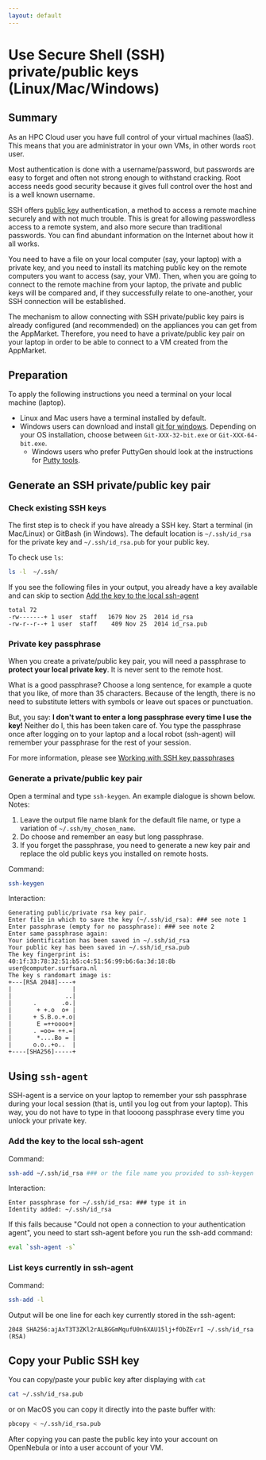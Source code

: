 ```yaml
---
layout: default
---
```


# Use Secure Shell (SSH) private/public keys (Linux/Mac/Windows)


## Summary

As an HPC Cloud user you have full control of your virtual machines (IaaS). This means that you are administrator in your own VMs, in other words `root` user.

Most authentication is done with a username/password, but passwords are easy to forget and often not strong enough to withstand cracking. Root access needs good security because it gives full control over the host and is a well known username. 

SSH offers [public key](https://en.wikipedia.org/wiki/Public-key_cryptography) authentication, a method to access a remote machine securely and with not much trouble.
This is great for allowing passwordless access to a remote system, and also more secure than traditional passwords.  You can find abundant information on the Internet about how it all works.

You need to have a file on your local computer (say, your laptop) with a private key, and you need to install its matching public key on the remote computers you want to access (say, your VM). Then, when you are going to connect to the remote machine from your laptop, the private and public keys will be compared and, if they successfully relate to one-another, your SSH connection will be established.

The mechanism to allow connecting with SSH private/public key pairs is already configured (and recommended) on the appliances you can get from the AppMarket. Therefore, you need to have a private/public key pair on your laptop in order to be able to connect to a VM created from the AppMarket.

## Preparation

To apply the following instructions you need a terminal on your local machine (laptop).

* Linux and Mac users have a terminal installed by default.
* Windows users can download and install [git for windows](https://git-for-windows.github.io/). Depending on your OS installation, choose between `Git-XXX-32-bit.exe` or `Git-XXX-64-bit.exe`.
  * Windows users who prefer PuttyGen should look at the instructions for [Putty tools](putty-tools#generate-ssh-key-on-windows-with-puttygen).

## Generate an SSH private/public key pair

### Check existing SSH keys

The first step is to check if you have already a SSH key. Start a terminal (in Mac/Linux) or GitBash (in Windows). The default location is `~/.ssh/id_rsa` for the private key and  `~/.ssh/id_rsa.pub` for your public key.

To check use `ls`:

```bash
ls -l  ~/.ssh/
```

If you see the following files in your output, you already have a key available and can skip to section [Add the key to the local ssh-agent](#add-the-key-to-the-local-ssh-agent)

```
total 72
-rw-------+ 1 user  staff   1679 Nov 25  2014 id_rsa
-rw-r--r--+ 1 user  staff    409 Nov 25  2014 id_rsa.pub
```

### Private key passphrase

When you create a private/public key pair, you will need a passphrase to **protect your local private key**. It is never sent to the remote host.

What is a good passphrase? Choose a long sentence, for example a quote that you like, of more than 35 characters. Because of the length, there is no need to substitute letters with symbols or leave out spaces or punctuation.

But, you say: __I don't want to enter a long passphrase every time I use the key!__
Neither do I, this has been taken care of. You type the passphrase once after logging on to your laptop and a local robot (ssh-agent) will remember your passphrase for the rest of your session.

For more information, please see [Working with SSH key passphrases](https://help.github.com/articles/working-with-ssh-key-passphrases/)

### Generate a private/public key pair

Open a terminal and type `ssh-keygen`. An example dialogue is shown below.
Notes:

1. Leave the output file name blank for the default file name, or type a variation of `~/.ssh/my_chosen_name`.
2. Do choose and remember an easy but long passphrase.
3. If you forget the passphrase, you need to generate a new key pair and replace the old public keys you installed on remote hosts.

Command:

```bash
ssh-keygen
```

Interaction:

```
Generating public/private rsa key pair.
Enter file in which to save the key (~/.ssh/id_rsa): ### see note 1
Enter passphrase (empty for no passphrase): ### see note 2
Enter same passphrase again:
Your identification has been saved in ~/.ssh/id_rsa
Your public key has been saved in ~/.ssh/id_rsa.pub
The key fingerprint is:
40:1f:33:78:32:51:b5:c4:51:56:99:b6:6a:3d:18:8b user@computer.surfsara.nl
The key s randomart image is:
+---[RSA 2048]----+
|                 |
|               ..|
|      .       .o.|
|       + +.o  o+ |
|      + S.B.o.+.o|
|       E =++oooo+|
|      . =oo= ++.=|
|       *....Bo = |
|      o.o..+o..  |
+----[SHA256]-----+
```

## Using `ssh-agent`

SSH-agent is a service on your laptop to remember your ssh passphrase during your local session (that is, until you log out from your laptop).
This way, you do not have to type in that loooong passphrase every time you unlock your private key.

### Add the key to the local ssh-agent

Command:

```bash
ssh-add ~/.ssh/id_rsa ### or the file name you provided to ssh-keygen
```

Interaction:

```
Enter passphrase for ~/.ssh/id_rsa: ### type it in
Identity added: ~/.ssh/id_rsa
```

If this fails because "Could not open a connection to your authentication agent", you need to start ssh-agent before you run the ssh-add command:

```bash
eval `ssh-agent -s`
```

### List keys currently in ssh-agent

Command:

```bash
ssh-add -l
```

Output will be one line for each key currently stored in the ssh-agent:

```
2048 SHA256:ajAxT3T3ZKl2rALBGGmMqufU0n6XAU15lj+fObZEvrI ~/.ssh/id_rsa (RSA)
```

## Copy your Public SSH key

You can copy/paste your public key after displaying with `cat`

```bash
cat ~/.ssh/id_rsa.pub
```

or on MacOS you can copy it directly into the paste buffer with:

```bash
pbcopy < ~/.ssh/id_rsa.pub
```

After copying you can paste the public key into your account on OpenNebula or into a user account of your VM.
